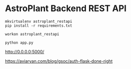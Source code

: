 # AstroPlant Backend REST API

```
mkvirtualenv astroplant_restapi
pip install -r requirements.txt

workon astroplant_restapi

python app.py
```

http://0.0.0.0:5000/

https://aviaryan.com/blog/gsoc/auth-flask-done-right
